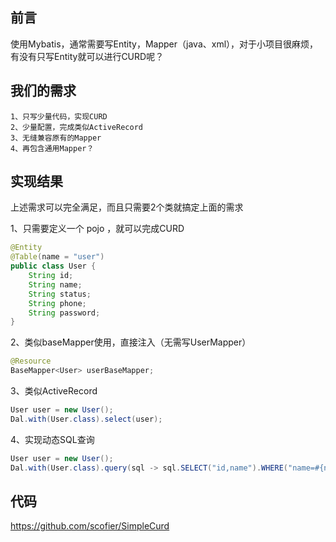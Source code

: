## 前言

使用Mybatis，通常需要写Entity，Mapper（java、xml），对于小项目很麻烦，有没有只写Entity就可以进行CURD呢？

## 我们的需求
```
1、只写少量代码，实现CURD
2、少量配置，完成类似ActiveRecord
3、无缝兼容原有的Mapper
4、再包含通用Mapper？
```
## 实现结果

上述需求可以完全满足，而且只需要2个类就搞定上面的需求

1、只需要定义一个 pojo ，就可以完成CURD
```java
@Entity
@Table(name = "user")
public class User {
    String id;
    String name;
    String status;
    String phone;
    String password;
}
```
2、类似baseMapper使用，直接注入（无需写UserMapper）
```java
@Resource
BaseMapper<User> userBaseMapper;
```
3、类似ActiveRecord
```java
User user = new User();
Dal.with(User.class).select(user);
```
4、实现动态SQL查询
```java
User user = new User();
Dal.with(User.class).query(sql -> sql.SELECT("id,name").WHERE("name=#{name}"), user);
```


## 代码

https://github.com/scofier/SimpleCurd

